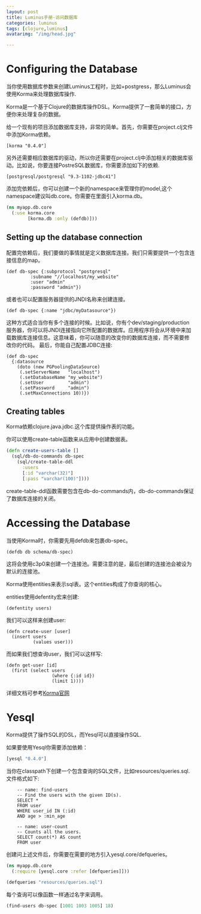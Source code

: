 ```yaml
---
layout: post
title: Luminus手册-访问数据库
categories: luminus
tags: [clojure,luminus]
avatarimg: "/img/head.jpg"

---
```


Configuring the Database
========================

当你使用数据库参数来创建Luminus工程时，比如+postgress，那么Luminus会使用Korma来处理数据库操作.

Korma是一个基于Clojure的数据库操作DSL。Korma提供了一套简单的接口，方便你来处理复杂的数据。

给一个现有的项目添加数据库支持，非常的简单。首先，你需要在project.clj文件中添加Korma依赖。

``` {.clojure}
[korma "0.4.0"]
```

另外还需要相应数据库的驱动，所以你还需要在project.clj中添加相关的数据库驱动。比如说，你要连接PostreSQL数据库，你需要添加如下的依赖.

``` {.clojure}
[postgresql/postgresql "9.3-1102-jdbc41"]
```

添加完依赖后，你可以创建一个新的namespace来管理你的model,这个namespace建议叫db.core。你需要在里面引入korma.db。

```clojure
(ns myapp.db.core
  (:use korma.core
        [korma.db :only (defdb)]))
```

Setting up the database connection
----------------------------------

配置完依赖后，我们要做的事情就是定义数据库连接。我们只需要提供一个包含连接信息的map。

``` {.clojure}
(def db-spec {:subprotocol "postgresql"
         :subname "//localhost/my_website"
         :user "admin"
         :password "admin"})
```

或者也可以配置服务器提供的JNDI名称来创建连接。

``` {.clojure}
(def db-spec {:name "jdbc/myDatasource"})
```

<!-- more -->

这种方式适合当你有多个连接的时候。比如说，你有个dev/staging/production
服务器，你可以将JNDI连接指向它所配置的数据库。应用程序将会从环境中来加
载数据库连接信息。这意味着，你可以随意的改变你的数据库连接，而不需要修
改你的代码。 最后，你能自己配置JDBC连接:

``` {.clojure}
(def db-spec
  {:datasource
    (doto (new PGPoolingDataSource)
     (.setServerName   "localhost")
     (.setDatabaseName "my_website")
     (.setUser         "admin")
     (.setPassword     "admin")
     (.setMaxConnections 10))})
```

Creating tables
---------------

Korma依赖clojure.java.jdbc.这个库提供操作表的功能。

你可以使用create-table函数来从应用中创建数据表。

```clojure
(defn create-users-table []
  (sql/db-do-commands db-spec
    (sql/create-table-ddl
      :users
      [:id "varchar(32)"]
      [:pass "varchar(100)"])))
```

create-table-ddl函数需要包含在db-do-commands内，db-do-commands保证了数据库连接的关闭。

Accessing the Database
======================

当使用Korma时，你需要先用defdb来包裹db-spec。

``` {.clojure}
(defdb db schema/db-spec)
```

这将会使用c3p0来创建一个连接池。需要注意的是，最后创建的连接池会被设为默认的连接池。

Korma使用entities来表示sql表。这个entities构成了你查询的核心。

entities使用defentity宏来创建:

``` {.clojure}
(defentity users)
```

我们可以这样来创建user:

``` {.clojure}
(defn create-user [user]
  (insert users
          (values user)))
```

而如果我们想查询user，我们可以这样写:

``` {.clojure}
(defn get-user [id]
  (first (select users
                 (where {:id id})
                 (limit 1))))
```

详细文档可参考[Korma官网](http://sqlkorma.com/docs)

# Yesql

Korma提供了操作SQL的DSL，而Yesql可以直接操作SQL.

如果要使用Yesql你需要添加依赖：

```clojure
[yesql "0.4.0"]
```

当你在classpath下创建一个包含查询的SQL文件，比如resources/queries.sql.文件格式如下:

```
    -- name: find-users
    -- Find the users with the given ID(s).
    SELECT *
    FROM user
    WHERE user_id IN (:id)
    AND age > :min_age

    -- name: user-count
    -- Counts all the users.
    SELECT count(*) AS count
    FROM user
```

创建问上述文件后，你需要在需要的地方引入yesql.core/defqueries。

```clojure
(ns myapp.db.core
  (:require [yesql.core :refer [defqueries]]))

(defqueries "resources/queries.sql")
```

每个查询可以像函数一样通过名字来调用。

```clojure
(find-users db-spec [1001 1003 1005] 18)
```
